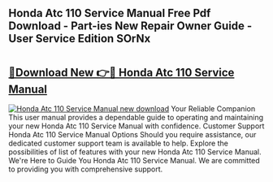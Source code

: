 ## Honda Atc 110 Service Manual Free Pdf Download - Part-ies New Repair Owner Guide - User Service Edition SOrNx

# <h2><a href="http://bc33774.oget.top/?id=Honda+Atc+110+Service+Manual">🔗Download New 👉🔴 Honda Atc 110 Service Manual</a></h2>

[![Honda Atc 110 Service Manual new download](https://i.imgur.com/5g1atiW.png)](http://bc33774.oget.top/?id=Honda+Atc+110+Service+Manual)
Your Reliable Companion This user manual provides a dependable guide to operating and maintaining your new Honda Atc 110 Service Manual with confidence. Customer Support Honda Atc 110 Service Manual Options Should you require assistance, our dedicated customer support team is available to help. Explore the possibilities of list of features with your new Honda Atc 110 Service Manual. We're Here to Guide You Honda Atc 110 Service Manual. We are committed to providing you with comprehensive support.
